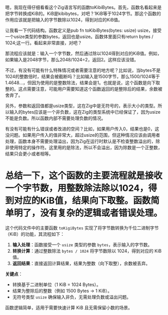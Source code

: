 嗯，我现在得仔细看看这个Zig语言写的函数toKibiBytes。首先，函数名看起来是把字节转换成KiB的。KiB是kibibytes，对吧？1KiB等于1024字节。那这个函数的作用应该就是把输入的字节数除以1024，得到对应的KiB值。

让我看一下代码结构。函数定义是pub fn toKibiBytes(bytes: usize) usize，接受一个usize类型的参数bytes，返回也是usize。函数体里面只有return bytes / 1024;这一行。看起来非常直接，对吧？

那流程应该就是：输入一个字节数，然后通过除以1024得到对应的KiB值。例如，如果输入是2048字节，那么2048/1024=2，返回2。这样应该没错。

不过，有没有可能有什么特殊情况或者需要注意的地方呢？比如说，当bytes不是1024的整数倍时，结果会被截断吗？比如输入是1500字节，那么1500/1024等于1.4648…，但因为使用的是整数除法，结果会是1。也就是说，这个函数是向下取整的。这点需要注意，可能用户需要知道这个函数返回的是整除后的结果，余数被舍弃了。

另外，参数和返回值都是usize类型，这在Zig中是无符号的，表示大小的类型。所以输入的bytes应该是一个非负数，这在Zig的类型系统中已经保证了，因为usize不能是负数。所以函数内部不需要处理负数的情况。

有没有可能有什么错误或者改进的空间？比如，如果用户传入0，结果也是0，这没问题。如果用户传入的值非常大，超过usize的范围，但这种情况应该由调用者处理，函数本身不需要处理溢出，因为Zig在运行时默认是不检查整数溢出的，除非使用特定的操作符。这里用的是除法，所以不会溢出，因为除数是一个正整数，结果只会更小或者相等。

总结一下，这个函数的主要流程就是接收一个字节数，用整数除法除以1024，得到对应的KiB值，结果向下取整。函数简单明了，没有复杂的逻辑或者错误处理。
================================================
这个代码文件中的主要函数 `toKigiBytes` 实现了将字节数转换为千位二进制字节（KiB）的功能，其流程如下：

1. **输入处理**：函数接受一个 `usize` 类型的参数 `bytes`，表示输入的字节数。
2. **转换计算**：通过整数除法 `bytes / 1024` 将字节数除以 1024，得到对应的 KiB 值。
3. **返回结果**：直接返回计算结果，结果为整数（向下取整），余数被丢弃。

**关键点**：
- 转换基于二进制单位（1 KiB = 1024 Bytes）。
- 结果为整除后的整数（例如 1500 Bytes → 1 KiB）。
- 无符号类型 `usize` 确保输入非负，无需处理负数或溢出问题。

函数逻辑简单，适用于需要快速计算 KiB 且无需保留小数的场景。